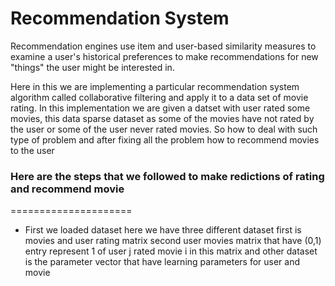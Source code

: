 Recommendation System
=====================

Recommendation engines use item and user-based similarity measures to examine a user's historical preferences to
make recommendations for new "things" the user might be interested in.  

Here in this we are implementing a particular recommendation system algorithm called collaborative filtering and apply it to a data set 
of movie rating. In this implementation we are given a datset with user rated some movies, this data sparse dataset as some of the movies 
have not rated by the user or some of the user never rated movies. So how to deal with such type of problem and after fixing all the problem how to recommend movies to the user

### Here are the steps that we followed to make redictions of rating and recommend movie

=====================
* First we loaded dataset here we have three different dataset first is movies and user rating matrix second user movies matrix 
  that have (0,1) entry represent 1 of user j rated movie i in this matrix and other dataset is the parameter vector that have learning parameters for user and movie



